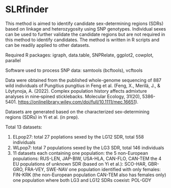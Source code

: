 # SLRfinder

This method is aimed to identify candidate sex-determining regions (SDRs) based on linkage and heterozygosity using SNP genotypes. Individual sexes can be used to further validate the candidate regions but are not required in this method to identify candidates. The method is written in R scripts and can be readily applied to other datasets.  

Required R packages: igraph, data.table, SNPRelate, ggplot2, cowplot, parallel

Software used to process SNP data: samtools (bcftools), vcftools

Data were obtained from the published whole-genome sequencing of 887 wild individuals of Pungitius pungitius in Feng et al. (Feng, X., Merilä, J., & Löytynoja, A. (2022). Complex population history affects admixture analyses in nine‐spined sticklebacks. Molecular Ecology, 31(20), 5386-5401. https://onlinelibrary.wiley.com/doi/full/10.1111/mec.16651). 

Datasets are generated based on the characterized sex-determining regions (SDRs) in Yi et al. (in prep). 

Total 13 datasets: 
1. ELpop27: total 27 poplations sexed by the LG12 SDR, total 558 individuals
2. WLpop7: total 7 populations sexed by the LG3 SDR, total 146 individuals
3. 11 datasets each containing one population:
the 5 non-European populations: RUS-LEN, JAP-BIW, USA-HLA, CAN-FLO, CAN-TEM
the 4 EU populations of unknown SDR (based on Yi et al.): SCO-HAR, GBR-GRO, FRA-VEY, SWE-NAV
one population identified with only females: FIN-KRK (the non-European population CAN-TEM also has females only)
one population where both LG3 and LG12 SDRs coexist: POL-GDY
